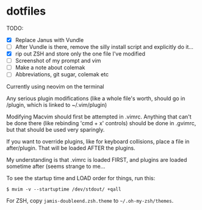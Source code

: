 # dotfiles
TODO:
- [X] Replace Janus with Vundle
- [ ] After Vundle is there, remove the silly install script and explicitly do it...
- [X] rip out ZSH and store only the one file I've modified
- [ ] Screenshot of my prompt and vim
- [ ] Make a note about colemak
- [ ] Abbreviations, git sugar, colemak etc

Currently using neovim on the terminal

Any serious plugin modifications (like a whole file's worth, should go in /plugin, which is linked to ~/.vim/plugin)

Modifying Macvim should first be attempted in .vimrc. Anything that can't be done there (like rebinding 'cmd + x' controls) should be done in
.gvimrc, but that should be used very sparingly.

If you want to override plugins, like for keyboard collisions, place a file in after/plugin. That will be loaded AFTER the plugins.

My understanding is that .vimrc is loaded FIRST, and plugins are loaded sometime after (seems strange to me...

To see the startup time and LOAD order for things, run this:
```
$ mvim -v --startuptime /dev/stdout/ +qall
```

For ZSH, copy `jamis-doubleend.zsh.theme` to `~/.oh-my-zsh/themes`.

